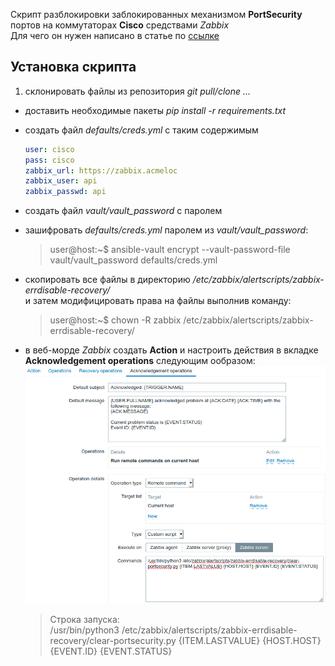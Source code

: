 Скрипт разблокировки заблокированных механизмом **PortSecurity** портов на коммутаторах **Cisco** средствами _Zabbix_  
Для чего он нужен написано в статье по [ссылке](http://dokuwiki.msk.vbrr.loc/doku.php?id=monitoring:zabbix_traps_portsecurity#%D0%BE%D1%87%D0%B8%D1%81%D1%82%D0%BA%D0%B0_%D0%B7%D0%B0%D0%B1%D0%BB%D0%BE%D0%BA%D0%B8%D1%80%D0%BE%D0%B2%D0%B0%D0%BD%D0%BD%D0%BE%D0%B3%D0%BE_%D0%BF%D0%BE%D1%80%D1%82%D0%B0_%D1%81%D1%80%D0%B5%D0%B4%D1%81%D1%82%D0%B2%D0%B0%D0%BC%D0%B8_zabbix)

## Установка скрипта

1. склонировать файлы из репозитория *git pull/clone ...*
* доставить необходимые пакеты *pip install -r requirements.txt*
* создать файл *defaults/creds.yml* с таким содержимым

    ```yml
    user: cisco
    pass: cisco
    zabbix_url: https://zabbix.acmeloc
    zabbix_user: api
    zabbix_passwd: api
    ```
* создать файл *vault/vault_password* с паролем
* зашифровать *defaults/creds.yml* паролем из *vault/vault_password*:     
    > user@host:~$ ansible-vault encrypt --vault-password-file vault/vault_password defaults/creds.yml
* скопировать все файлы в директорию */etc/zabbix/alertscripts/zabbix-errdisable-recovery/*  
    и затем модифицировать права на файлы выполнив команду:
    > user@host:~$ chown -R zabbix /etc/zabbix/alertscripts/zabbix-errdisable-recovery/
* в веб-морде *Zabbix* создать **Action** и настроить действия в вкладке **Acknowledgement operations** следующим ообразом:
![](../pics/errdisable-recovery-zabbix-ack.png)
    > Строка запуска:   
        /usr/bin/python3 /etc/zabbix/alertscripts/zabbix-errdisable-recovery/clear-portsecurity.py {ITEM.LASTVALUE} {HOST.HOST} {EVENT.ID} {EVENT.STATUS}
